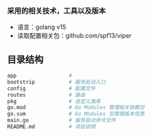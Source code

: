 ### 采用的相关技术，工具以及版本
- 语言：golang v15
- 读取配置相关包：github.com/spf13/viper

## 目录结构
```bash
app                 #
bootstrip           # 服务启动入口
config              # 配置文件
routes              # 路由
pkg                 # 自定义类库
go.mod              # Go Modules 管理相关依赖包
go.sum              # Go Modules 包管理版本信息
main.go             # 服务启动命令文件
README.md           # 项目说明
```